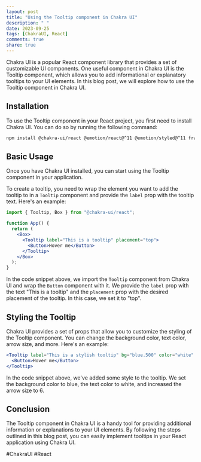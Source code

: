 ```yaml
---
layout: post
title: "Using the Tooltip component in Chakra UI"
description: " "
date: 2023-09-25
tags: [ChakraUI, React]
comments: true
share: true
---
```


Chakra UI is a popular React component library that provides a set of customizable UI components. One useful component in Chakra UI is the Tooltip component, which allows you to add informational or explanatory tooltips to your UI elements. In this blog post, we will explore how to use the Tooltip component in Chakra UI.

## Installation

To use the Tooltip component in your React project, you first need to install Chakra UI. You can do so by running the following command:

```bash
npm install @chakra-ui/react @emotion/react@^11 @emotion/styled@^11 framer-motion@^4
```

## Basic Usage

Once you have Chakra UI installed, you can start using the Tooltip component in your application. 

To create a tooltip, you need to wrap the element you want to add the tooltip to in a `Tooltip` component and provide the `label` prop with the tooltip text. Here's an example:

```jsx
import { Tooltip, Box } from "@chakra-ui/react";

function App() {
  return (
    <Box>
      <Tooltip label="This is a tooltip" placement="top">
        <Button>Hover me</Button>
      </Tooltip>
    </Box>
  );
}
```

In the code snippet above, we import the `Tooltip` component from Chakra UI and wrap the `Button` component with it. We provide the `label` prop with the text "This is a tooltip" and the `placement` prop with the desired placement of the tooltip. In this case, we set it to "top".

## Styling the Tooltip

Chakra UI provides a set of props that allow you to customize the styling of the Tooltip component. You can change the background color, text color, arrow size, and more. Here's an example:

```jsx
<Tooltip label="This is a stylish tooltip" bg="blue.500" color="white" arrowSize={6}>
  <Button>Hover me</Button>
</Tooltip>
```

In the code snippet above, we've added some style to the tooltip. We set the background color to blue, the text color to white, and increased the arrow size to 6.

## Conclusion

The Tooltip component in Chakra UI is a handy tool for providing additional information or explanations to your UI elements. By following the steps outlined in this blog post, you can easily implement tooltips in your React application using Chakra UI.

#ChakraUI #React